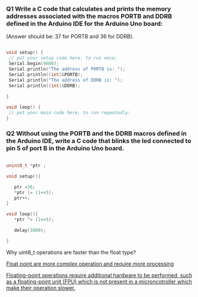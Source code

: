 ### Q1 Write a C code that calculates and prints the memory addresses associated with the macros PORTB and DDRB defined in the Arduino IDE for the Arduino Uno board: 

(Answer should be: 37 for PORTB and 36 for DDRB). 

 ```C++
 
void setup() {
  // put your setup code here, to run once:
  Serial.begin(9600);
  Serial.println("The address of PORTB is: ");
  Serial.println((int)&PORTB);
  Serial.println("The address of DDRB is: ");
  Serial.println((int)&DDRB);
  
}  

void loop() {
  // put your main code here, to run repeatedly:
}
 
 ```


### Q2  Without using the PORTB and the DDRB macros defined in the Arduino IDE, write a C code that blinks the led connected to pin 5 of port B in the Arduino Uno board.  

 
 ```C++

unint8_t *ptr ;

void setup(){

    ptr =36;
    *ptr |= (1<<5);
    ptr++;
}
 
 void loop(){
    *ptr ^= (1<<5);

    delay(1000);
 
 }
 
 
 ```
 

 Why uint8_t operations are faster than the float type? 

[Float point are more complex operation and require more processing ](https://electronics.stackexchange.com/questions/493554/does-the-avoid-using-floating-point-rule-of-thumb-apply-to-a-microcontroller-w 
)
 

[Floating-point operations require additional hardware to be performed, such as a floating-point unit (FPU) which is not present in a microncotroller which make their operation slower. ](https://electronics.stackexchange.com/questions/493554/does-the-avoid-using-floating-point-rule-of-thumb-apply-to-a-microcontroller-w )